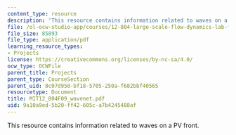 ```yaml
---
content_type: resource
description: 'This resource contains information related to waves on a PV front. '
file: /ol-ocw-studio-app/courses/12-804-large-scale-flow-dynamics-lab-fall-2009/9a10a9ed5b20ff42605ca7b4245488af_MIT12_804F09_wavenet.pdf
file_size: 85893
file_type: application/pdf
learning_resource_types:
- Projects
license: https://creativecommons.org/licenses/by-nc-sa/4.0/
ocw_type: OCWFile
parent_title: Projects
parent_type: CourseSection
parent_uid: 8c07d950-bf18-5705-250a-f682bbf40565
resourcetype: Document
title: MIT12_804F09_wavenet.pdf
uid: 9a10a9ed-5b20-ff42-605c-a7b4245488af
---
```

This resource contains information related to waves on a PV front. 